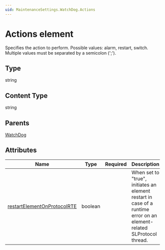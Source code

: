 ```yaml
---
uid: MaintenanceSettings.WatchDog.Actions
---
```


# Actions element

Specifies the action to perform. Possible values: alarm, restart, switch. Multiple values must be separated by a semicolon (';').

## Type

string

## Content Type

string

## Parents

[WatchDog](xref:MaintenanceSettings.WatchDog)

## Attributes

| Name | Type | Required | Description |
| --- | --- | --- | --- |
| [restartElementOnProtocolRTE](xref:MaintenanceSettings.WatchDog.Actions-restartElementOnProtocolRTE) | boolean |  | When set to "true", initiates an element restart in case of a runtime error on an element-related SLProtocol thread. |
